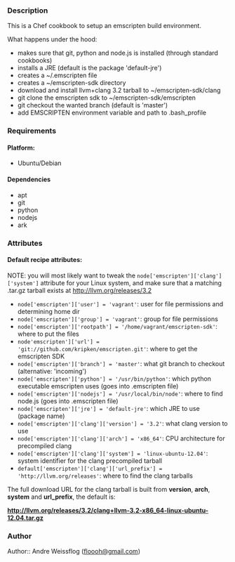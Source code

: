 ### Description ###

This is a Chef cookbook to setup an emscripten build environment.

What happens under the hood:

* makes sure that git, python and node.js is installed (through standard cookbooks)
* installs a JRE (default is the package 'default-jre')
* creates a ~/.emscripten file
* creates a ~/emscripten-sdk directory 
* download and install llvm+clang 3.2 tarball to ~/emscripten-sdk/clang
* git clone the emscripten sdk to ~/emscripten-sdk/emscripten
* git checkout the wanted branch (default is 'master')
* add EMSCRIPTEN environment variable and path to .bash_profile

### Requirements ###
#### Platform: ####

* Ubuntu/Debian

#### Dependencies ####

* apt
* git
* python
* nodejs
* ark

### Attributes ###
#### Default recipe attributes: ####

NOTE: you will most likely want to tweak the `node['emscripten']['clang']['system']` 
attribute for your Linux system, and make sure that a matching .tar.gz tarball exists
at http://llvm.org/releases/3.2

* `node['emscripten']['user'] = 'vagrant'`: user for file permissions and determining home dir
* `node['emscripten']['group'] = 'vagrant'`: group for file permissions
* `node['emscripten']['rootpath'] = '/home/vagrant/emscripten-sdk'`: where to put the files
* `node'emscripten']['url'] = 'git://github.com/kripken/emscripten.git'`: where to get the emscripten SDK
* `node['emscripten']['branch'] = 'master'`: what git branch to checkout (alternative: 'incoming')
* `node['emscripten']['python'] = '/usr/bin/python'`: which python executable emscripten uses (goes into .emscripten file)
* `node['emscripten']['nodejs'] = '/usr/local/bin/node'`: where to find node.js (goes into .emscripten file)
* `node['emscripten']['jre'] = 'default-jre'`: which JRE to use (package name)
* `node['emscripten']['clang']['version'] = '3.2'`: what clang version to use
* `node['emscripten']['clang']['arch'] = 'x86_64'`: CPU architecture for precompiled clang
* `node['emscripten']['clang']['system'] = 'linux-ubuntu-12.04'`: system identifier for the clang precompiled tarball
* `default['emscripten']['clang']['url_prefix'] = 'http://llvm.org/releases'`: where to find the clang tarballs

The full download URL for the clang tarball is built from **version**, **arch**, **system** and **url_prefix**, the default is:

**http://llvm.org/releases/3.2/clang+llvm-3.2-x86_64-linux-ubuntu-12.04.tar.gz**

### Author ####
Author:: Andre Weissflog (floooh@gmail.com)
